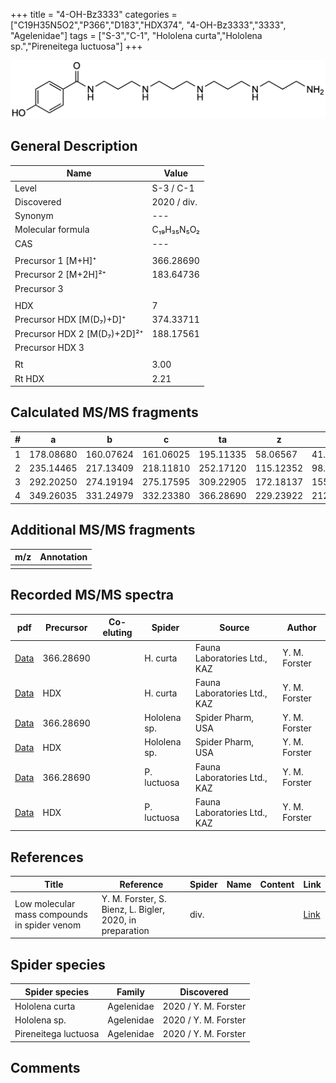 +++
title = "4-OH-Bz3333"
categories = ["C19H35N5O2","P366","D183","HDX374",
"4-OH-Bz3333","3333",
"Agelenidae"]
tags = ["S-3","C-1",
"Hololena curta","Hololena sp.","Pireneitega luctuosa"]
+++

![](/img/4-OH-Bz3333.png)

## General Description

| Name                       | Value              |
|----------------------------|--------------------|
| Level                      | S-3 / C-1          |
| Discovered                 | 2020 / div.  |
| Synonym                    | ---                |
| Molecular formula          | C₁₉H₃₅N₅O₂                   |
| CAS                        | ---                |
|                            |                    |
| Precursor 1 [M+H]⁺         | 366.28690                   |
| Precursor 2 [M+2H]²⁺       | 183.64736                   |
| Precursor 3                |                    |
|                            |                    |
| HDX                        | 7                   |
| Precursor HDX   [M(D₇)+D]⁺   | 374.33711                   |
| Precursor HDX 2 [M(D₇)+2D]²⁺ | 188.17561                   |
| Precursor HDX 3            |                    |
|                            |                    |
| Rt                         | 3.00                   |
| Rt HDX                     | 2.21                   |

## Calculated MS/MS fragments

| # | a         | b         | c         | ta        | z         | y         | tz        |
|---|-----------|-----------|-----------|-----------|-----------|-----------|-----------|
| 1 | 178.08680 | 160.07624 | 161.06025 | 195.11335 | 58.06567 | 41.03912 | 75.09222 |
| 2 | 235.14465 | 217.13409 | 218.11810 | 252.17120 | 115.12352 | 98.09697 | 132.15007 |
| 3 | 292.20250 | 274.19194 | 275.17595 | 309.22905 | 172.18137 | 155.15482 | 189.20792 |
| 4 | 349.26035 | 331.24979 | 332.23380 | 366.28690 | 229.23922 | 212.21267 | 246.26577 |

## Additional MS/MS fragments

| m/z | Annotation |
|-----|------------|
|     |            |

## Recorded MS/MS spectra

| pdf                                             | Precursor | Co-eluting | Spider      | Source                       | Author        |
|-------------------------------------------------|-----------|------------|-------------|------------------------------|---------------|
| [Data](/pdf/H-curta/366_4-OH-Bz3333_Hc.pdf) | 366.28690 |           | H. curta | Fauna Laboratories Ltd., KAZ | Y. M. Forster |
| [Data](/pdf/H-curta/366_4-OH-Bz3333_Hc_HDX.pdf) | HDX |           | H. curta | Fauna Laboratories Ltd., KAZ | Y. M. Forster |
| [Data](/pdf/Hololena-sp/366_4-OH-Bz3333_Ho-sp.pdf) | 366.28690 |           | Hololena sp. | Spider Pharm, USA | Y. M. Forster |
| [Data](/pdf/Hololena-sp/366_4-OH-Bz3333_Ho-sp_HDX.pdf) | HDX |           | Hololena sp. | Spider Pharm, USA | Y. M. Forster |
| [Data](/pdf/P-luctuosa/366_4-OH-Bz3333_Pl.pdf) | 366.28690 |           | P. luctuosa | Fauna Laboratories Ltd., KAZ | Y. M. Forster |
| [Data](/pdf/P-luctuosa/366_4-OH-Bz3333_Pl_HDX.pdf) | HDX |           | P. luctuosa | Fauna Laboratories Ltd., KAZ | Y. M. Forster |


## References

| Title | Reference | Spider | Name | Content | Link |
|-------|-----------|--------|------|---------|------|
| Low molecular mass compounds in spider venom      | Y. M. Forster, S. Bienz, L. Bigler, 2020, in preparation          | div.       |   |   | [Link](unknown) |

## Spider species

| Spider species     | Family     | Discovered           |
|--------------------|------------|----------------------|
| Hololena curta | Agelenidae | 2020 / Y. M. Forster |
| Hololena sp. | Agelenidae | 2020 / Y. M. Forster |
| Pireneitega luctuosa | Agelenidae | 2020 / Y. M. Forster |


## Comments
